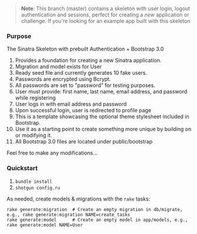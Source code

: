 > **Note**: This branch (master) contains a skeleton with user login, logout authentication and sessions, perfect for creating a _new_ application or challenge. If you're looking for an example app built with this skeleton

### Purpose
The Sinatra Skeleton with prebuilt Authentication + Bootstrap 3.0

1. Provides a foundation for creating a new Sinatra application.
2. Migration and model exists for User
3. Ready seed file and currently generates 10 fake users.
4. Passwords are encrypted using Bcrypt.
5. All passwords are set to "password" for testing purposes.
6. User must provide: first name, last name, email address, and password while registering
7. User logs in with email address and password
8. Upon successful login, user is redirected to profile page
9. This is a template showcasing the optional theme stylesheet included in Bootstrap.
10. Use it as a starting point to create something more unique by building on or modifying it.
11. All Bootstrap 3.0 files are located under public/bootstrap


Feel free to make any modifications...

### Quickstart

1.  `bundle install`
2.  `shotgun config.ru`

As needed, create models & migrations with the `rake` tasks:

```
rake generate:migration  # Create an empty migration in db/migrate, e.g., rake generate:migration NAME=create_tasks
rake generate:model      # Create an empty model in app/models, e.g., rake generate:model NAME=User
```
